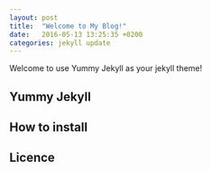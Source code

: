 ```yaml
---
layout: post
title:  "Welcome to My Blog!"
date:   2016-05-13 13:25:35 +0200
categories: jekyll update
---
```


Welcome to use Yummy Jekyll as your jekyll theme!

## Yummy Jekyll

## How to install

## Licence
<!--stackedit_data:
eyJoaXN0b3J5IjpbMTA3NDE1NDg2MV19
-->